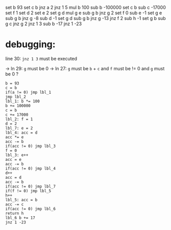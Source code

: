 set b 93
set c b
jnz a 2
jnz 1 5
mul b 100
sub b -100000
set c b
sub c -17000
set f 1
set d 2
set e 2
set g d
mul g e
sub g b
jnz g 2
set f 0
sub e -1
set g e
sub g b
jnz g -8
sub d -1
set g d
sub g b
jnz g -13
jnz f 2
sub h -1
set g b
sub g c
jnz g 2
jnz 1 3
sub b -17
jnz 1 -23


# debugging:

line 30: `jnz 1 3` must be executed

-> ln 29: `g` must be 0
-> ln 27: `g` must be `b` + `c`
    and `f` must be != 0
    and `g` must be 0 ?

```
b = 93
c = b
if(a != 0) jmp lbl_1
jmp lbl_2
lbl_1: b *= 100
b += 100000
c = b
c += 17000
lbl_2: f = 1
d = 2
lbl_7: e = 2
lbl_4: acc = d
acc *= e
acc -= b
if(acc != 0) jmp lbl_3
f = 0
lbl_3: e++
acc = e
acc -= b
if(acc != 0) jmp lbl_4
d++
acc = d
acc -= b
if(acc != 0) jmp lbl_7
if(f != 0) jmp lbl_5
h++
lbl_5: acc = b
acc -= c
if(acc != 0) jmp lbl_6
return h
lbl_6 b += 17
jnz 1 -23
```
